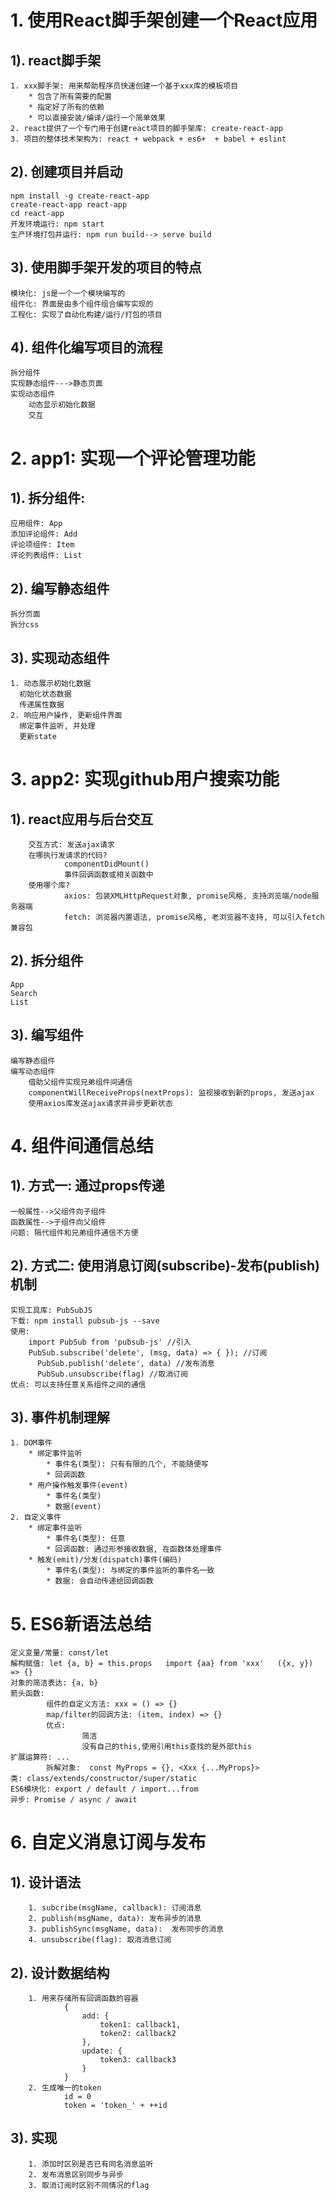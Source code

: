 # 1. 使用React脚手架创建一个React应用
## 1). react脚手架
	1. xxx脚手架: 用来帮助程序员快速创建一个基于xxx库的模板项目
		* 包含了所有需要的配置
		* 指定好了所有的依赖
		* 可以直接安装/编译/运行一个简单效果
	2. react提供了一个专门用于创建react项目的脚手架库: create-react-app
	3. 项目的整体技术架构为: react + webpack + es6+  + babel + eslint

## 2). 创建项目并启动
	npm install -g create-react-app
	create-react-app react-app
	cd react-app
	开发环境运行: npm start
	生产环境打包并运行: npm run build--> serve build

## 3). 使用脚手架开发的项目的特点
	模块化: js是一个一个模块编写的
	组件化: 界面是由多个组件组合编写实现的
	工程化: 实现了自动化构建/运行/打包的项目

## 4). 组件化编写项目的流程
	拆分组件
	实现静态组件--->静态页面
	实现动态组件
		动态显示初始化数据
		交互

# 2. app1: 实现一个评论管理功能
## 1). 拆分组件:
	应用组件: App
	添加评论组件: Add
	评论项组件: Item
	评论列表组件: List

## 2). 编写静态组件
	拆分页面
	拆分css

## 3). 实现动态组件
	1. 动态展示初始化数据
	  初始化状态数据
	  传递属性数据
	2. 响应用户操作, 更新组件界面
	  绑定事件监听, 并处理
	  更新state



# 3. app2: 实现github用户搜索功能
## 1). react应用与后台交互
		交互方式: 发送ajax请求
		在哪执行发请求的代码?
				componentDidMount()
				事件回调函数或相关函数中
		使用哪个库?
				axios: 包装XMLHttpRequest对象, promise风格, 支持浏览端/node服务器端
				fetch: 浏览器内置语法, promise风格, 老浏览器不支持, 可以引入fetch兼容包
## 2). 拆分组件
    App
    Search
    List
## 3). 编写组件
	编写静态组件
	编写动态组件
		借助父组件实现兄弟组件间通信
		componentWillReceiveProps(nextProps): 监视接收到新的props, 发送ajax
		使用axios库发送ajax请求并异步更新状态

# 4. 组件间通信总结
## 1). 方式一: 通过props传递
	一般属性-->父组件向子组件
	函数属性-->子组件向父组件
	问题: 隔代组件和兄弟组件通信不方便
	
## 2). 方式二: 使用消息订阅(subscribe)-发布(publish)机制
	实现工具库: PubSubJS
	下载: npm install pubsub-js --save
	使用: 
	  	import PubSub from 'pubsub-js' //引入
	  	PubSub.subscribe('delete', (msg, data) => { }); //订阅
	 	  PubSub.publish('delete', data) //发布消息
	 	  PubSub.unsubscribe(flag) //取消订阅
	优点: 可以支持任意关系组件之间的通信

## 3). 事件机制理解
	1. DOM事件
		* 绑定事件监听
			* 事件名(类型): 只有有限的几个, 不能随便写
			* 回调函数
		* 用户操作触发事件(event)
			* 事件名(类型)
			* 数据(event)
	2. 自定义事件
		* 绑定事件监听
			* 事件名(类型): 任意
			* 回调函数: 通过形参接收数据, 在函数体处理事件
		* 触发(emit)/分发(dispatch)事件(编码)
			* 事件名(类型): 与绑定的事件监听的事件名一致
			* 数据: 会自动传递给回调函数
      
# 5. ES6新语法总结
	定义变量/常量: const/let
	解构赋值: let {a, b} = this.props   import {aa} from 'xxx'   ({x, y}) => {}
	对象的简洁表达: {a, b}
	箭头函数: 
			组件的自定义方法: xxx = () => {}
			map/filter的回调方法: (item, index) => {}
			优点:
					简洁
					没有自己的this,使用引用this查找的是外部this
	扩展运算符: ...
			拆解对象:  const MyProps = {}, <Xxx {...MyProps}>
	类: class/extends/constructor/super/static
	ES6模块化: export / default / import...from
	异步: Promise / async / await

# 6. 自定义消息订阅与发布
## 1). 设计语法
		1. subcribe(msgName, callback): 订阅消息
		2. publish(msgName, data): 发布异步的消息
		3. publishSync(msgName, data):  发布同步的消息
		4. unsubscribe(flag): 取消消息订阅
## 2). 设计数据结构
		1. 用来存储所有回调函数的容器
				{
					add: {
						token1: callback1, 
						token2: callback2
					},
					update: {
						token3: callback3
					}
				}
		2. 生成唯一的token
				id = 0
				token = 'token_' + ++id

## 3). 实现
		1. 添加时区别是否已有同名消息监听
		2. 发布消息区别同步与异步
		3. 取消订阅时区别不同情况的flag

<!-- 
执行函数定义: 创建函数对象
执行函数调用: 必须在创建函数对象之后
 -->